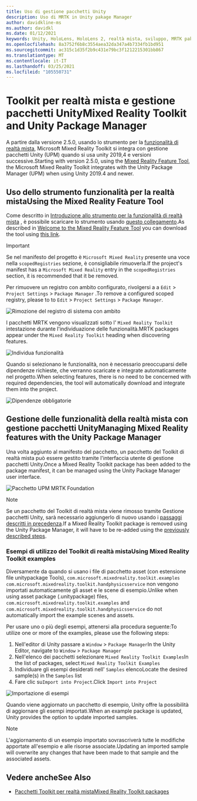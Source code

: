 ```yaml
---
title: Uso di gestione pacchetti Unity
description: Uso di MRTK in Unity pakage Manager
author: davidkline-ms
ms.author: davidkl
ms.date: 01/12/2021
keywords: Unity, HoloLens, HoloLens 2, realtà mista, sviluppo, MRTK pakages,
ms.openlocfilehash: 8a3752f6b8c3554aea32da347a4b7334fb1bd951
ms.sourcegitcommit: ac315c1d35f2b9c431e79bc3f1212215301bb867
ms.translationtype: MT
ms.contentlocale: it-IT
ms.lasthandoff: 03/25/2021
ms.locfileid: "105550731"
---
```

# <a name="mixed-reality-toolkit-and-unity-package-manager"></a><span data-ttu-id="18e29-104">Toolkit per realtà mista e gestione pacchetti Unity</span><span class="sxs-lookup"><span data-stu-id="18e29-104">Mixed Reality Toolkit and Unity Package Manager</span></span>

<span data-ttu-id="18e29-105">A partire dalla versione 2.5.0, usando lo strumento per la [funzionalità di realtà mista](/windows/mixed-reality/develop/unity/welcome-to-mr-feature-tool), Microsoft Mixed Reality Toolkit si integra con gestione pacchetti Unity (UPM) quando si usa unity 2019,4 e versioni successive.</span><span class="sxs-lookup"><span data-stu-id="18e29-105">Starting with version 2.5.0, using the [Mixed Reality Feature Tool](/windows/mixed-reality/develop/unity/welcome-to-mr-feature-tool), the Microsoft Mixed Reality Toolkit integrates with the Unity Package Manager (UPM) when using Unity 2019.4 and newer.</span></span>

## <a name="using-the-mixed-reality-feature-tool"></a><span data-ttu-id="18e29-106">Uso dello strumento funzionalità per la realtà mista</span><span class="sxs-lookup"><span data-stu-id="18e29-106">Using the Mixed Reality Feature Tool</span></span>

<span data-ttu-id="18e29-107">Come descritto in [Introduzione allo strumento per la funzionalità di realtà mista](/windows/mixed-reality/develop/unity/welcome-to-mr-feature-tool) , è possibile scaricare lo strumento usando [questo collegamento](https://aka.ms/MRFeatureTool).</span><span class="sxs-lookup"><span data-stu-id="18e29-107">As described in [Welcome to the Mixed Reality Feature Tool](/windows/mixed-reality/develop/unity/welcome-to-mr-feature-tool) you can download the tool using [this link](https://aka.ms/MRFeatureTool).</span></span>

> [!IMPORTANT]
> <span data-ttu-id="18e29-108">Se nel manifesto del progetto è `Microsoft Mixed Reality` presente una voce nella `scopedRegistries` sezione, è consigliabile rimuoverla.</span><span class="sxs-lookup"><span data-stu-id="18e29-108">If the project's manifest has a `Microsoft Mixed Reality` entry in the `scopedRegistries` section, it is recommended that it be removed.</span></span>
>
> <span data-ttu-id="18e29-109">Per rimuovere un registro con ambito configurato, rivolgersi a a `Edit`  >  `Project Settings`  >  `Package Manager` .</span><span class="sxs-lookup"><span data-stu-id="18e29-109">To remove a configured scoped registry, please to to `Edit` > `Project Settings` > `Package Manager`.</span></span>
>
> ![Rimozione del registro di sistema con ambito](../features/images/packaging/RemoveScopedRegistry.png)

<span data-ttu-id="18e29-111">I pacchetti MRTK vengono visualizzati sotto l' `Mixed Reality Toolkit` intestazione durante l'individuazione delle funzionalità.</span><span class="sxs-lookup"><span data-stu-id="18e29-111">MRTK packages appear under the `Mixed Reality Toolkit` heading when discovering features.</span></span>

![Individua funzionalità](../features/images/packaging/DiscoverFeatures.png)

<span data-ttu-id="18e29-113">Quando si selezionano le funzionalità, non è necessario preoccuparsi delle dipendenze richieste, che verranno scaricate e integrate automaticamente nel progetto.</span><span class="sxs-lookup"><span data-stu-id="18e29-113">When selecting features, there is no need to be concerned with required dependencies, the tool will automatically download and integrate them into the project.</span></span>

![Dipendenze obbligatorie](../features/images/packaging/RequiredDependencies.png)

## <a name="managing-mixed-reality-features-with-the-unity-package-manager"></a><span data-ttu-id="18e29-115">Gestione delle funzionalità della realtà mista con gestione pacchetti Unity</span><span class="sxs-lookup"><span data-stu-id="18e29-115">Managing Mixed Reality features with the Unity Package Manager</span></span>

<span data-ttu-id="18e29-116">Una volta aggiunto al manifesto del pacchetto, un pacchetto del Toolkit di realtà mista può essere gestito tramite l'interfaccia utente di gestione pacchetti Unity.</span><span class="sxs-lookup"><span data-stu-id="18e29-116">Once a Mixed Reality Toolkit package has been added to the package manifest, it can be managed using the Unity Package Manager user interface.</span></span>

![Pacchetto UPM MRTK Foundation](../features/images/packaging/MRTK_FoundationUPM.png)

> [!NOTE]
> <span data-ttu-id="18e29-118">Se un pacchetto del Toolkit di realtà mista viene rimosso tramite Gestione pacchetti Unity, sarà necessario aggiungerlo di nuovo usando i [passaggi descritti in precedenza](#using-the-mixed-reality-feature-tool).</span><span class="sxs-lookup"><span data-stu-id="18e29-118">If a Mixed Reality Toolkit package is removed using the Unity Package Manager, it will have to be re-added using the [previously described steps](#using-the-mixed-reality-feature-tool).</span></span>

### <a name="using-mixed-reality-toolkit-examples"></a><span data-ttu-id="18e29-119">Esempi di utilizzo del Toolkit di realtà mista</span><span class="sxs-lookup"><span data-stu-id="18e29-119">Using Mixed Reality Toolkit examples</span></span>

<span data-ttu-id="18e29-120">Diversamente da quando si usano i file di pacchetto asset (con estensione file unitypackage Tools), `com.microsoft.mixedreality.toolkit.examples` `com.microsoft.mixedreality.toolkit.handphysicsservice` non vengono importati automaticamente gli asset e le scene di esempio.</span><span class="sxs-lookup"><span data-stu-id="18e29-120">Unlike when using asset package (.unitypackage) files, `com.microsoft.mixedreality.toolkit.examples` and `com.microsoft.mixedreality.toolkit.handphysicsservice` do not automatically import the example scenes and assets.</span></span>

<span data-ttu-id="18e29-121">Per usare uno o più degli esempi, attenersi alla procedura seguente:</span><span class="sxs-lookup"><span data-stu-id="18e29-121">To utilize one or more of the examples, please use the following steps:</span></span>

1. <span data-ttu-id="18e29-122">Nell'editor di Unity passare a `Window` > `Package Manager`</span><span class="sxs-lookup"><span data-stu-id="18e29-122">In the Unity Editor, navigate to `Window` > `Package Manager`</span></span>
1. <span data-ttu-id="18e29-123">Nell'elenco dei pacchetti selezionare `Mixed Reality Toolkit Examples`</span><span class="sxs-lookup"><span data-stu-id="18e29-123">In the list of packages, select `Mixed Reality Toolkit Examples`</span></span>
1. <span data-ttu-id="18e29-124">Individuare gli esempi desiderati nell' `Samples` elenco</span><span class="sxs-lookup"><span data-stu-id="18e29-124">Locate the desired sample(s) in the `Samples` list</span></span>
1. <span data-ttu-id="18e29-125">Fare clic su`Import into Project`.</span><span class="sxs-lookup"><span data-stu-id="18e29-125">Click `Import into Project`</span></span>

![Importazione di esempi](../features/images/packaging/MRTK_ExamplesUpm.png)

<span data-ttu-id="18e29-127">Quando viene aggiornato un pacchetto di esempio, Unity offre la possibilità di aggiornare gli esempi importati.</span><span class="sxs-lookup"><span data-stu-id="18e29-127">When an example package is updated, Unity provides the option to update imported samples.</span></span>

> [!NOTE]
> <span data-ttu-id="18e29-128">L'aggiornamento di un esempio importato sovrascriverà tutte le modifiche apportate all'esempio e alle risorse associate.</span><span class="sxs-lookup"><span data-stu-id="18e29-128">Updating an imported sample will overwrite any changes that have been made to that sample and the associated assets.</span></span>

## <a name="see-also"></a><span data-ttu-id="18e29-129">Vedere anche</span><span class="sxs-lookup"><span data-stu-id="18e29-129">See Also</span></span>

- [<span data-ttu-id="18e29-130">Pacchetti Toolkit per realtà mista</span><span class="sxs-lookup"><span data-stu-id="18e29-130">Mixed Reality Toolkit packages</span></span>](../packages/mrtk-packages.md)
